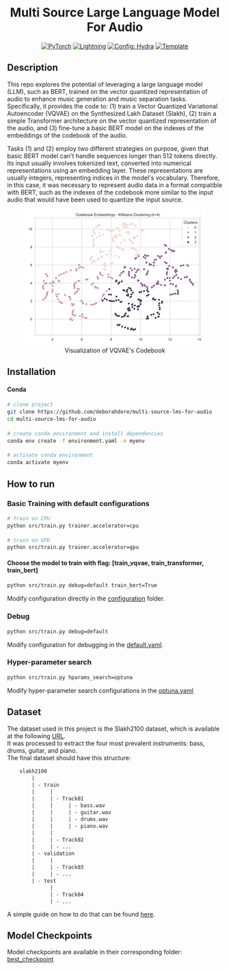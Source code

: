 <div align="center">

# Multi Source Large Language Model For Audio

<a href="https://pytorch.org/get-started/locally/"><img alt="PyTorch" src="https://img.shields.io/badge/PyTorch-ee4c2c?logo=pytorch&logoColor=white"></a>
<a href="https://pytorchlightning.ai/"><img alt="Lightning" src="https://img.shields.io/badge/-Lightning-792ee5?logo=pytorchlightning&logoColor=white"></a>
<a href="https://hydra.cc/"><img alt="Config: Hydra" src="https://img.shields.io/badge/Config-Hydra-89b8cd"></a>
<a href="https://github.com/ashleve/lightning-hydra-template"><img alt="Template" src="https://img.shields.io/badge/-Lightning--Hydra--Template-017F2F?style=flat&logo=github&labelColor=gray"></a><br>

</div>

## Description

This repo explores the potential of leveraging a large language model (LLM), such as BERT, trained on the vector
quantized representation of audio to enhance music generation and music separation tasks. Specifically, it provides the
code to: (1) train a Vector Quantized Variational Autoencoder (VQVAE) on the Synthesized Lakh Dataset (Slakh), (2) train
a simple Transformer architecture on the vector quantized representation of the audio, and (3) fine-tune a basic BERT
model on the indexes of the embeddings of the codebook of the audio.

Tasks (1) and (2) employ two different strategies on purpose, given that basic BERT model can't handle sequences longer
than 512 tokens directly. Its input usually involves tokenized text, converted into numerical representations using an
embedding layer. These representations are usually integers, representing indices in the model's vocabulary. Therefore,
in this case, it was necessary to represent audio data in a format compatible with BERT, such as the indexes of the
codebook more similar to the input audio that would have been used to quantize the input source.
<div align="center">
    <figure>
            <img src="logs/plot_dir/codebook.svg">
            <figcaption> Visualization of VQVAE's Codebook </figcaption>
    </figure>
</div>

## Installation

#### Conda

```bash
# clone project
git clone https://github.com/deborahdore/multi-source-lms-for-audio
cd multi-source-lms-for-audio

# create conda environment and install dependencies
conda env create -f environment.yaml -n myenv

# activate conda environment
conda activate myenv
```

## How to run

### Basic Training with default configurations

```bash
# train on CPU
python src/train.py trainer.accelerator=cpu

# train on GPU
python src/train.py trainer.accelerator=gpu
```

#### Choose the model to train with flag: **[train_vqvae, train_transformer, train_bert]**

```bash
python src/train.py debug=default train_bert=True
```

Modify configuration directly in the [configuration](configs) folder.

### Debug

```bash
python src/train.py debug=default
```

Modify configuration for debugging in the [default.yaml](configs%2Fdebug%2Fdefault.yaml).

### Hyper-parameter search

```bash
python src/train.py hparams_search=optuna
```

Modify hyper-parameter search configurations in the [optuna.yaml](configs%2Fhparams_search%2Foptuna.yaml)

## Dataset

The dataset used in this project is the Slakh2100 dataset, which is available at the
following [URL](https://zenodo.org/records/4603870). <br>
It was processed to extract the four most prevalent instruments: bass, drums, guitar, and piano. <br>
The final dataset should have this structure:

```
    slakh2100
        |
        | - train
        |     | 
        |     | - Track01
        |     |     | - bass.wav
        |     |     | - guitar.wav
        |     |     | - drums.wav
        |     |     | - piano.wav
        |     |
        |     | - Track02
        |     | - ...
        | - validation
        |     | 
        |     | - Track03
        |     | - ...
        | - test
              | 
              | - Track04
              | - ...
```

A simple guide on how to do that can be
found [here](https://github.com/gladia-research-group/multi-source-diffusion-models/tree/main/data).

## Model Checkpoints

Model checkpoints are available in their corresponding folder: [best_checkpoint](logs%2Fbest_checkpoint)